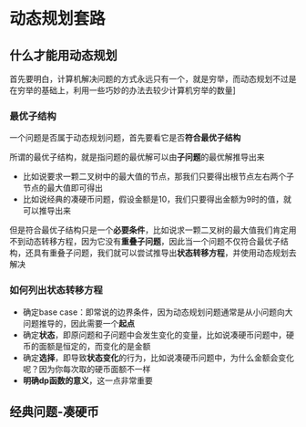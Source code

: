 # 动态规划套路

## 什么才能用动态规划

首先要明白，计算机解决问题的方式永远只有一个，就是穷举，而动态规划不过是在穷举的基础上，利用一些巧妙的办法去较少计算机穷举的数量]

### 最优子结构

一个问题是否属于动态规划问题，首先要看它是否**符合最优子结构**

所谓的最优子结构，就是指问题的最优解可以由**子问题**的最优解推导出来

* 比如说要求一颗二叉树中的最大值的节点，那我们只要得出根节点左右两个子节点的最大值即可得出
* 比如说经典的凑硬币问题，假设金额是10，我们只要得出金额为9时的值，就可以推导出来

但是符合最优子结构只是一个**必要条件**，比如说求一颗二叉树的最大值我们肯定用不到动态转移方程，因为它没有**重叠子问题**，因此当一个问题不仅符合最优子结构，还具有重叠子问题，我们就可以尝试推导出**状态转移方程**，并使用动态规划去解决

### 如何列出状态转移方程

* 确定base case：即常说的边界条件，因为动态规划问题通常是从小问题向大问题推导的，因此需要一个**起点**
* 确定**状态**，即原问题和子问题中会发生变化的变量，比如说凑硬币问题中，硬币的面额是恒定的，而变化的是金额
* 确定**选择**，即导致**状态变化**的行为，比如说凑硬币问题中，为什么金额会变化呢？因为你每次取的硬币面额不一样
* **明确dp函数的意义**，这一点非常重要



## 经典问题-凑硬币

